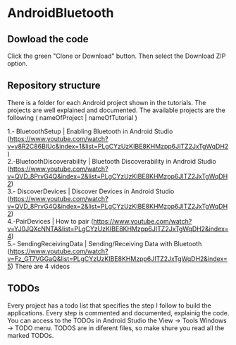 # AndroidBluetooth

## Dowload the code
Click the green "Clone or Download" button. Then select the Download ZIP option.

## Repository structure
There is a folder for each Android project shown in the tutorials. The projects are well explained
and documented. The available projects are the following ( nameOfProject | nameOfTutorial )

1.- BluetoothSetup  |  Enabling Bluetooth in Android Studio (https://www.youtube.com/watch?v=y8R2C86BIUc&index=1&list=PLgCYzUzKIBE8KHMzpp6JITZ2JxTgWqDH2)<br />
2.-BluetoothDiscoverability | Bluetooth Discoverability in Android Studio (https://www.youtube.com/watch?v=QVD_8PrvG4Q&index=2&list=PLgCYzUzKIBE8KHMzpp6JITZ2JxTgWqDH2)<br />                                                            3.- DiscoverDevices  |  Discover Devices in Android Studio (https://www.youtube.com/watch?v=QVD_8PrvG4Q&index=2&list=PLgCYzUzKIBE8KHMzpp6JITZ2JxTgWqDH2)<br />
4.-PairDevices |  How to pair (https://www.youtube.com/watch?v=YJ0JQXcNNTA&list=PLgCYzUzKIBE8KHMzpp6JITZ2JxTgWqDH2&index=4) <br />
5.- SendingReceivingData  | Sending/Receiving Data with Bluetooth (https://www.youtube.com/watch?v=Fz_GT7VGGaQ&list=PLgCYzUzKIBE8KHMzpp6JITZ2JxTgWqDH2&index=5) There are 4 videos<br />

## TODOs
Every project has a todo list that specifies the step I follow to build the applications. Every step is commented and documented, explainig the code. You can access to the TODOs in Android Studio the View -> Tools Windows -> TODO  menu.
TODOS are in diferent files, so make shure you read all the marked TODOs. 
